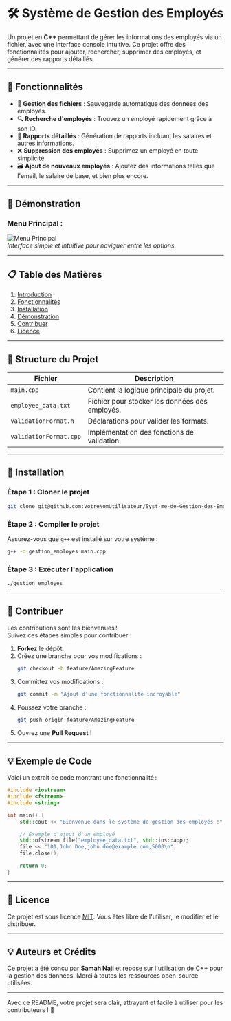 # 🛠️ Système de Gestion des Employés

Un projet en **C++** permettant de gérer les informations des employés via un fichier, avec une interface console intuitive. Ce projet offre des fonctionnalités pour ajouter, rechercher, supprimer des employés, et générer des rapports détaillés.

---

## 🚀 Fonctionnalités

- 📂 **Gestion des fichiers** : Sauvegarde automatique des données des employés.
- 🔍 **Recherche d'employés** : Trouvez un employé rapidement grâce à son ID.
- 🕍 **Rapports détaillés** : Génération de rapports incluant les salaires et autres informations.
- ❌ **Suppression des employés** : Supprimez un employé en toute simplicité.
- 🗃️ **Ajout de nouveaux employés** : Ajoutez des informations telles que l'email, le salaire de base, et bien plus encore.

---

## 🎥 Démonstration

### **Menu Principal :**
![Menu Principal](https://media.giphy.com/media/xyz.gif)  
*Interface simple et intuitive pour naviguer entre les options.*

---

## 📋 Table des Matières

1. [Introduction](#introduction)
2. [Fonctionnalités](#fonctionnalités)
3. [Installation](#installation)
4. [Démonstration](#🎥-démonstration)
5. [Contribuer](#🤝-contribuer)
6. [Licence](#📜-licence)

---

## 📂 Structure du Projet

| Fichier                   | Description                                 |
|---------------------------|---------------------------------------------|
| `main.cpp`                | Contient la logique principale du projet.  |
| `employee_data.txt`       | Fichier pour stocker les données des employés. |
| `validationFormat.h`      | Déclarations pour valider les formats.     |
| `validationFormat.cpp`    | Implémentation des fonctions de validation.|

---

## 🔧 Installation

### **Étape 1 : Cloner le projet**
```bash
git clone git@github.com:VotreNomUtilisateur/Syst-me-de-Gestion-des-Employ-s.git
```

### **Étape 2 : Compiler le projet**
Assurez-vous que `g++` est installé sur votre système :
```bash
g++ -o gestion_employes main.cpp
```

### **Étape 3 : Exécuter l'application**
```bash
./gestion_employes
```

---

## 🤝 Contribuer

Les contributions sont les bienvenues !  
Suivez ces étapes simples pour contribuer :

1. **Forkez** le dépôt.
2. Créez une branche pour vos modifications :
   ```bash
   git checkout -b feature/AmazingFeature
   ```
3. Committez vos modifications :
   ```bash
   git commit -m "Ajout d'une fonctionnalité incroyable"
   ```
4. Poussez votre branche :
   ```bash
   git push origin feature/AmazingFeature
   ```
5. Ouvrez une **Pull Request** !

---

## 💡 Exemple de Code

Voici un extrait de code montrant une fonctionnalité :

```cpp
#include <iostream>
#include <fstream>
#include <string>

int main() {
    std::cout << "Bienvenue dans le système de gestion des employés !" << std::endl;

    // Exemple d'ajout d'un employé
    std::ofstream file("employee_data.txt", std::ios::app);
    file << "101,John Doe,john.doe@example.com,5000\n";
    file.close();

    return 0;
}
```

---

## 📜 Licence

Ce projet est sous licence [MIT](LICENSE). Vous êtes libre de l'utiliser, le modifier et le distribuer.

---

## 💡 Auteurs et Crédits

Ce projet a été conçu par **Samah Naji** et repose sur l'utilisation de C++ pour la gestion des données. Merci à toutes les ressources open-source utilisées.

---

Avec ce README, votre projet sera clair, attrayant et facile à utiliser pour les contributeurs ! 🎉

